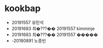 # kookbap
- 20191557 유민석
- 20191683 최�???��
20191557 kimminje
- 20191683 최�???��
20191557 �����
- -20180891 노종빈

